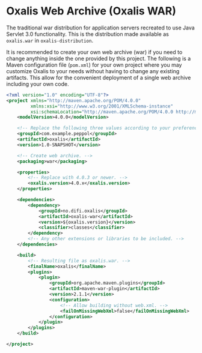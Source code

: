 # Oxalis Web Archive (Oxalis WAR)

The traditional war distribution for application servers recreated to use Java Servlet 3.0 functionality.
This is the distribution made available as `oxalis.war` in `oxalis-distribution`.

It is recommended to create your own web archive (war) if you need to change anything inside the one provided by this project.
The following is a Maven configuration file (`pom.xml`) for your own project where you may customize Oxalis to your needs without having to change any existing artifacts.
This allow for the convenient deployment of a single web archive including your own code.

```xml
<?xml version="1.0" encoding="UTF-8"?>
<project xmlns="http://maven.apache.org/POM/4.0.0"
         xmlns:xsi="http://www.w3.org/2001/XMLSchema-instance"
         xsi:schemaLocation="http://maven.apache.org/POM/4.0.0 http://maven.apache.org/xsd/maven-4.0.0.xsd">
    <modelVersion>4.0.0</modelVersion>

    <!-- Replace the following three values according to your preferences. -->
    <groupId>com.example.peppol</groupId>
    <artifactId>oxalis</artifactId>
    <version>1.0-SNAPSHOT</version>

    <!-- Create web archive. -->
    <packaging>war</packaging>

    <properties>
        <!-- Replace with 4.0.3 or newer. -->
        <oxalis.version>4.0.x</oxalis.version>
    </properties>

    <dependencies>
        <dependency>
            <groupId>no.difi.oxalis</groupId>
            <artifactId>oxalis-war</artifactId>
            <version>${oxalis.version}</version>
            <classifier>classes</classifier>
        </dependency>
        <!-- Any other extensions or libraries to be included. -->
    </dependencies>

    <build>
        <!-- Resulting file as oxalis.war. -->
        <finalName>oxalis</finalName>
        <plugins>
            <plugin>
                <groupId>org.apache.maven.plugins</groupId>
                <artifactId>maven-war-plugin</artifactId>
                <version>2.1.1</version>
                <configuration>
                    <!-- Allow building without web.xml. -->
                    <failOnMissingWebXml>false</failOnMissingWebXml>
                </configuration>
            </plugin>
        </plugins>
    </build>

</project>
```

